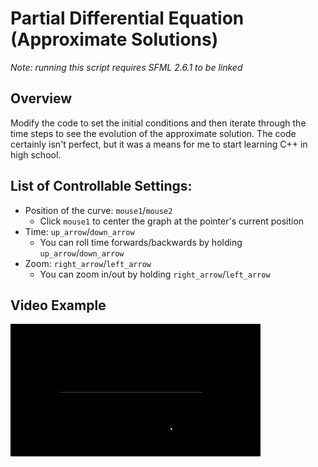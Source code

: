 # Partial Differential Equation (Approximate Solutions) 
_Note: running this script requires SFML 2.6.1 to be linked_

## Overview
Modify the code to set the initial conditions and then iterate through the time steps to see the evolution of the approximate solution. The code certainly isn't perfect, but it was a means for me to start learning C++ in high school.

## List of Controllable Settings:
- Position of the curve: `mouse1`/`mouse2`
  * Click `mouse1` to center the graph at the pointer's current position
- Time: `up_arrow`/`down_arrow`
  * You can roll time forwards/backwards by holding `up_arrow`/`down_arrow`
- Zoom: `right_arrow`/`left_arrow`
  * You can zoom in/out by holding `right_arrow`/`left_arrow`

## Video Example
![screen_recording_pde](screen_recording_pde.gif)
